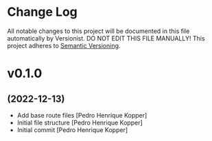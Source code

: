 # Change Log

All notable changes to this project will be documented in this file
automatically by Versionist. DO NOT EDIT THIS FILE MANUALLY!
This project adheres to [Semantic Versioning](http://semver.org/).

# v0.1.0
## (2022-12-13)

* Add base route files [Pedro Henrique Kopper]
* Initial file structure [Pedro Henrique Kopper]
* Initial commit [Pedro Henrique Kopper]
